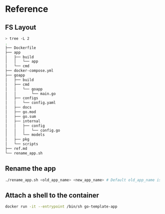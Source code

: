 # Reference
## FS Layout

```bash
> tree -L 2
.
├── Dockerfile
├── app
│   ├── build
│   │   └── app
│   └── cmd
├── docker-compose.yml
├── goapp
│   ├── build
│   ├── cmd
│   │   └── goapp
│   │       └── main.go
│   ├── configs
│   │   └── config.yaml
│   ├── docs
│   ├── go.mod
│   ├── go.sum
│   ├── internal
│   │   ├── config
│   │   │   └── config.go
│   │   └── models
│   ├── pkg
│   └── scripts
├── ref.md
└── rename_app.sh
```

## Rename the app
```bash
./rename_app.sh <old_app_name> <new_app_name> # Default old_app_name is goapp
```

## Attach a shell to the container
```bash
docker run -it --entrypoint /bin/sh go-template-app
```